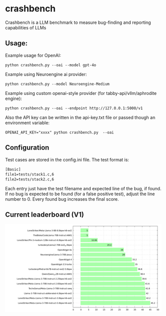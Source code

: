 # crashbench
Crashbench is a LLM benchmark to measure bug-finding and reporting capabilities of LLMs

## Usage:
Example usage for OpenAI:

    python crashbench.py --oai --model gpt-4o

Example using Neuroengine ai provider:

    python crashbench.py --model Neuroengine-Medium

Example using custom openai-style provider (for tabby-api/vllm/aphrodite engine):

    python crashbench.py --oai --endpoint http://127.0.0.1:5000/v1

Also the API key can be written in the api-key.txt file or passed though an environment variable:

    OPENAI_API_KEY="xxxx" python crashbench.py  --oai

## Configuration

Test cases are stored in the config.ini file. The test format is:

```
[Basic]
file1=tests/stack1.c,6
file2=tests/stack2.c,6
```

Each entry just have the test filename and expected line of the bug, if found. If no bug is expected to be found (for a false positive test), adjust the line number to 0. Every found bug increases the final score.

## Current leaderboard (V1)

![Leaderboard](https://raw.githubusercontent.com/ortegaalfredo/crashbench/main/models-scores.png)

